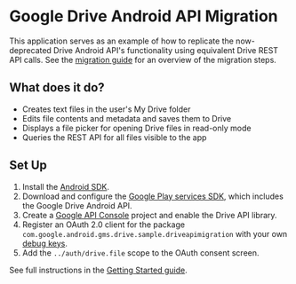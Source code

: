 # Google Drive Android API Migration

This application serves as an example of how to replicate the now-deprecated
Drive Android API's functionality using equivalent Drive REST API calls. See the
[migration guide](https://developers.google.com/drive/android/deprecation) for
an overview of the migration steps.

## What does it do?

*   Creates text files in the user's My Drive folder
*   Edits file contents and metadata and saves them to Drive
*   Displays a file picker for opening Drive files in read-only mode
*   Queries the REST API for all files visible to the app

## Set Up

1.  Install the [Android SDK](https://developer.android.com/sdk/index.html).
1.  Download and configure the
    [Google Play services SDK](https://developer.android.com/google/play-services/setup.html),
    which includes the Google Drive Android API.
1.  Create a
    [Google API Console](https://console.developers.google.com/projectselector/apis/dashboard)
    project and enable the Drive API library.
1.  Register an OAuth 2.0 client for the package
    `com.google.android.gms.drive.sample.driveapimigration` with your own
    [debug keys](https://developers.google.com/drive/android/auth).
1.  Add the `../auth/drive.file` scope to the OAuth consent screen.

See full instructions in the
[Getting Started guide](https://developers.google.com/drive/android/get-started).
